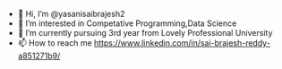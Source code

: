 - 👋 Hi, I’m @yasanisaibrajesh2
- 👀 I’m interested in Competative Programming,Data Science
- 🌱 I’m currently pursuing 3rd year from Lovely Professional University
- 📫 How to reach me https://www.linkedin.com/in/sai-brajesh-reddy-a851271b9/
<!---
yasanisaibrajesh2/yasanisaibrajesh2 is a ✨ special ✨ repository because its `README.md` (this file) appears on your GitHub profile.
You can click the Preview link to take a look at your changes.
--->

